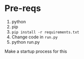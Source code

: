 # Pre-reqs

1. python
2. pip
3. `pip install -r requirements.txt`
4. Change code in `run.py`
5. python run.py

Make a startup process for this
